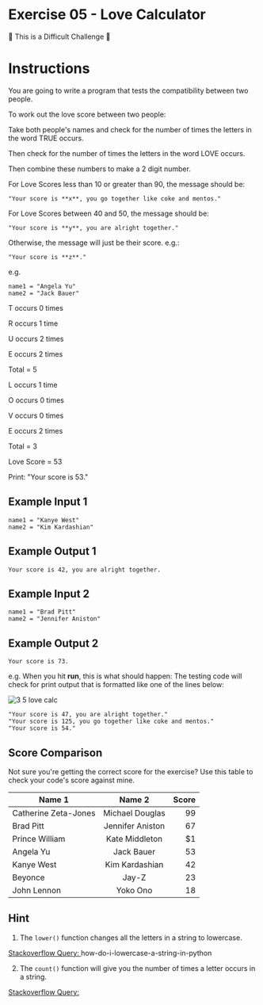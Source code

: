 # Exercise 05 - Love Calculator

💪 This is a Difficult Challenge 💪

# Instructions

You are going to write a program that tests the compatibility between two people.

To work out the love score between two people:

Take both people's names and check for the number of times the letters in the word TRUE occurs.

Then check for the number of times the letters in the word LOVE occurs.

Then combine these numbers to make a 2 digit number.

For Love Scores less than 10 or greater than 90, the message should be:

```
"Your score is **x**, you go together like coke and mentos."
```

For Love Scores between 40 and 50, the message should be:

```
"Your score is **y**, you are alright together."
```

Otherwise, the message will just be their score. e.g.:

```
"Your score is **z**."
```

e.g.

```
name1 = "Angela Yu"
name2 = "Jack Bauer"
```

T occurs 0 times

R occurs 1 time

U occurs 2 times

E occurs 2 times

Total = 5

L occurs 1 time

O occurs 0 times

V occurs 0 times

E occurs 2 times

Total = 3

Love Score = 53

Print: "Your score is 53."

## Example Input 1

```
name1 = "Kanye West"
name2 = "Kim Kardashian"
```

## Example Output 1

```
Your score is 42, you are alright together.
```

## Example Input 2

```
name1 = "Brad Pitt"
name2 = "Jennifer Aniston"
```

## Example Output 2

```
Your score is 73.
```

e.g. When you hit **run**, this is what should happen:
The testing code will check for print output that is formatted like one of the lines below:

![3 5 love calc](https://user-images.githubusercontent.com/50435319/218296828-836f9e7c-1372-412c-a86c-bbe72d539ee4.gif)

```
"Your score is 47, you are alright together."
"Your score is 125, you go together like coke and mentos."
"Your score is 54."
```

## Score Comparison

Not sure you're getting the correct score for the exercise? Use this table to check your code's score against mine.

| Name 1               |      Name 2      | Score |
| -------------------- | :--------------: | ----: |
| Catherine Zeta-Jones | Michael Douglas  |    99 |
| Brad Pitt            | Jennifer Aniston |    67 |
| Prince William       |  Kate Middleton  |    $1 |
| Angela Yu            |    Jack Bauer    |    53 |
| Kanye West           |  Kim Kardashian  |    42 |
| Beyonce              |      Jay-Z       |    23 |
| John Lennon          |     Yoko Ono     |    18 |

## Hint

1. The `lower()` function changes all the letters in a string to lowercase.

[Stackoverflow Query: ](https://stackoverflow.com/questions/6797984/)
how-do-i-lowercase-a-string-in-python

2. The `count()` function will give you the number of times a letter occurs in a string.

[Stackoverflow Query: ](https://stackoverflow.com/questions/1155617/count-the-number-occurrences-of-a-character-in-a-string)
